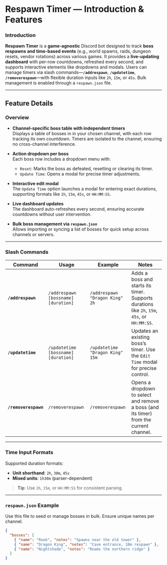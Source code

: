 # Respawn Timer — Introduction & Features

### Introduction

**Respawn Timer** is a **game-agnostic** Discord bot designed to track **boss respawns and time-based events** (e.g., world spawns, raids, dungeon resets, vendor rotations) across various games. It provides a **live-updating dashboard** with per-row countdowns, refreshed every second, and supports interactive elements like dropdowns and modals. Users can manage timers via slash commands—**`/addrespawn`**, **`/updatetime`**, **`/removerespawn`**—with flexible duration inputs like `2h`, `15m`, or `45s`. Bulk management is enabled through a `respawn.json` file.

---

## Feature Details

### Overview
- **Channel-specific boss table with independent timers**  
  Displays a table of bosses in in your chosen channel, with each row tracking its own countdown. Timers are isolated to the channel, ensuring no cross-channel interference.

- **Action dropdown per boss**  
  Each boss row includes a dropdown menu with:
  - `Reset`: Marks the boss as defeated, resetting or clearing its timer.
  - `Update Time`: Opens a modal for precise timer adjustments.

- **Interactive edit modal**  
  The `Update Time` option launches a modal for entering exact durations, supporting formats like `2h`, `15m`, `45s`, or `HH:MM:SS`.

- **Live dashboard updates**  
  The dashboard auto-refreshes every second, ensuring accurate countdowns without user intervention.

- **Bulk boss management via `respawn.json`**  
  Allows importing or syncing a list of bosses for quick setup across channels or servers.

---

### Slash Commands

| Command | Usage | Example | Notes |
|---------|-------|---------|-------|
| **`/addrespawn`** | `/addrespawn [bossname] [duration]` | `/addrespawn "Dragon King" 2h` | Adds a boss and starts its timer. Supports durations like `2h`, `15m`, `45s`, or `HH:MM:SS`. |
| **`/updatetime`** | `/updatetime [bossname] [duration]` | `/updatetime "Dragon King" 15m` | Updates an existing boss’s timer. Use the `Edit Time` modal for precise control. |
| **`/removerespawn`** | `/removerespawn` | `/removerespawn` | Opens a dropdown to select and remove a boss (and its timer) from the current channel. |

---

### Time Input Formats
Supported duration formats:
- **Unit shorthand**: `2h`, `30m`, `45s`
- **Mixed units**: `1h30m` (parser-dependent)

> **Tip**: Use `2h`, `15m`, or `HH:MM:SS` for consistent parsing.

---

### `respawn.json` Example
Use this file to seed or manage bosses in bulk. Ensure unique names per channel.

```json
{
  "bosses": [
    { "name": "Rook", "notes": "Spawns near the old tower" },
    { "name": "Dragon King", "notes": "Cave entrance, 10m respawn" },
    { "name": "Nightshade", "notes": "Roams the northern ridge" }
  ]
}


